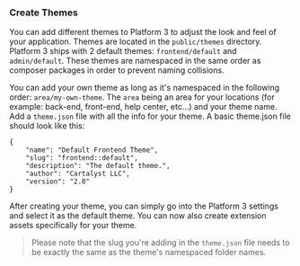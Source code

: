 ### Create Themes

You can add different themes to Platform 3 to adjust the look and feel of your application. Themes are located in the `public/themes` directory. Platform 3 ships with 2 default themes: `frontend/default` and `admin/default`. These themes are namespaced in the same order as composer packages in order to prevent naming collisions.

You can add your own theme as long as it's namespaced in the following order: `area/my-own-theme`. The `area` being an area for your locations (for example: back-end, front-end, help center, etc...) and your theme name. Add a `theme.json` file with all the info for your theme. A basic theme.json file should look like this:

    {
        "name": "Default Frontend Theme",
        "slug": "frontend::default",
        "description": "The default theme.",
        "author": "Cartalyst LLC",
        "version": "2.0"
    }

After creating your theme, you can simply go into the Platform 3 settings and select it as the default theme. You can now also create extension assets specifically for your theme.

> Please note that the slug you're adding in the `theme.json` file needs to be exactly the same as the theme's namespaced folder names.
